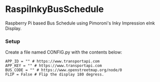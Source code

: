# RaspiInkyBusSchedule
Raspberry Pi based Bus Schedule using Pimoroni's Inky Impression eInk Display.


### Setup
Create a file named CONFIG.py with the contents below:
```
APP_ID = "" # https://www.transportapi.com
APP_KEY = "" # https://www.transportapi.com
BUS_CODE = "" # https://www.openstreetmap.org/node/0
FLIP = False # Flip the display 180 degress.
```
